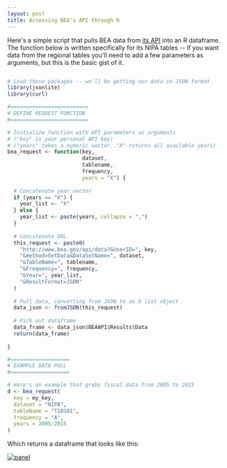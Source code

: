 ```yaml
--- 
layout: post 
title: Accessing BEA's API through R
---
```


Here's a simple script that pulls BEA data from [its API](http://www.bea.gov/API/signup/index.cfm) into an R dataframe. The function below is written specifically for its NIPA tables -- if you want data from the regional tables you'll need to add a few parameters as arguments, but this is the basic gist of it. 

```R

# Load these packages -- we'll be getting our data in JSON format
library(jsonlite)
library(curl)

#=========================
# DEFINE REQUEST FUNCTION
#=========================

# Initialize function with API parameters as arguments
# ("key" is your personal API key)
# ("years" takes a numeric vector. "X" returns all available years)
bea_request <- function(key, 
                        dataset, 
                        tablename, 
                        frequency, 
                        years = "X") {
  
  # Concatenate year vector 
  if (years == "X") {
    year_list <- "X"
  } else {
    year_list <- paste(years, collapse = ",")
  }
  
  # Concatenate URL
  this_request <- paste0(
    "http://www.bea.gov/api/data?&UserID=", key,
    "&method=GetData&DataSetName=", dataset,
    "&TableName=", tablename,
    "&Frequency=", frequency,
    "&Year=", year_list,
    "&ResultFormat=JSON"
  )
  
  # Pull data, converting from JSON to an R list object
  data_json <- fromJSON(this_request)
  
  # Pick out dataframe
  data_frame <- data_json$BEAAPI$Results$Data
  return(data_frame)
  
}

#===================
# EXAMPLE DATA PULL
#===================

# Here's an example that grabs fiscal data from 2005 to 2015
d <- bea_request(
  key = my_key,
  dataset = "NIPA", 
  tableName = "T10101",
  frequency = "A",
  years = 2005:2015
)

```  

Which returns a dataframe that looks like this:

<a href='http://postimage.org/' target='_blank'><img src='https://s31.postimg.org/9sbq5gdmz/Untitled.png' border='0' alt="panel" /></a>
